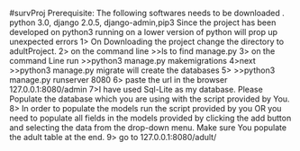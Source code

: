 #survProj
Prerequisite: The following softwares needs to be downloaded . python 3.0, django 2.0.5, django-admin,pip3
Since the project has been developed on python3 running on a lower version of python will prop up unexpected errors
1> On Downloading the project change the directory to adultProject.
2> on the command line >>ls to find manage.py
3> on the command Line run >>python3 manage.py makemigrations
4>next >>python3 manage.py migrate will create the databases
5> >>python3 manage.py runserver 8080
6> paste the url in the browser 127.0.0.1:8080/admin
7>I have used Sql-Lite as my database. Please Populate the database which you are using with the script provided by You.
8> In order to populate the models run the script provided by you OR you need to populate all fields in the models provided by clicking the add button and selecting the data from the drop-down menu. Make sure You populate the adult table at the end.
9> go to 127.0.0.1:8080/adult/

